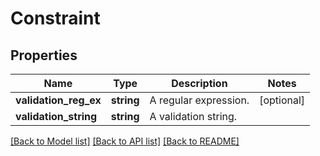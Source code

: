 # Constraint

## Properties
Name | Type | Description | Notes
------------ | ------------- | ------------- | -------------
**validation_reg_ex** | **string** | A regular expression. | [optional] 
**validation_string** | **string** | A validation string. | 

[[Back to Model list]](../../README.md#documentation-for-models) [[Back to API list]](../../README.md#documentation-for-api-endpoints) [[Back to README]](../../README.md)

